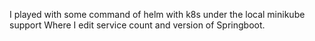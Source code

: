 I played with some command of helm with k8s under the local minikube support 
Where I edit service count and version of Springboot. 

